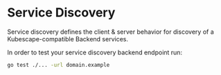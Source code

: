 # Service Discovery

Service discovery defines the client & server behavior for discovery of a Kubescape-compatible Backend services.

In order to test your service discovery backend endpoint run:

```bash
go test ./... -url domain.example
```